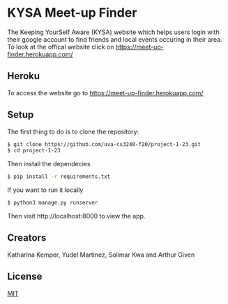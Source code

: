 # KYSA Meet-up Finder

The Keeping YourSelf Aware (KYSA) website which helps users login with their google account to find friends and local events occuring in their area. To look at the offical website click on https://meet-up-finder.herokuapp.com/

## Heroku 

To access the website go to https://meet-up-finder.herokuapp.com/

## Setup

The first thing to do is to clone the repository:

```sh
$ git clone https://github.com/uva-cs3240-f20/project-1-23.git
$ cd project-1-23
```
Then install the dependecies
```sh
$ pip install -r requirements.txt
```
If you want to run it locally
```sh
$ python3 manage.py runserver
```
Then visit http://localhost:8000 to view the app.

## Creators
Katharina Kemper, Yudel Martinez, Solimar Kwa and Arthur Given

## License
[MIT](https://choosealicense.com/licenses/mit/)
